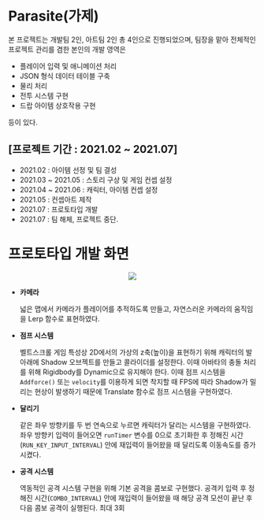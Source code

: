 # Parasite(가제)

본 프로젝트는 개발팀 2인, 아트팀 2인 총 4인으로 진행되었으며, 팀장을 맡아 전체적인 프로젝트 관리를 겸한 본인의 개발 영역은

- 플레이어 입력 및 애니메이션 처리
- JSON 형식 데이터 테이블 구축
- 물리 처리
- 전투 시스템 구현
- 드랍 아이템 상호작용 구현 

등이 있다.

## [프로젝트 기간 : 2021.02 ~ 2021.07]
  - 2021.02 : 아이템 선정 및 팀 결성
  - 2021.03 ~ 2021.05 : 스토리 구상 및 게임 컨셉 설정
  - 2021.04 ~ 2021.06 : 캐릭터, 아이템 컨셉 설정
  - 2021.05 : 컨셉아트 제작
  - 2021.07 : 프로토타입 개발
  - 2021.07 : 팀 해체, 프로젝트 중단.

 # 프로토타입 개발 화면
  <p align="center"><img src = "https://user-images.githubusercontent.com/57585303/150061198-a6dbeab5-f8c4-4c95-8c85-4859fd10adf1.gif"></p>

  - **카메라**
  
    넓은 맵에서 카메라가 플레이어를 추적하도록 만들고, 자연스러운 카메라의 움직임을 Lerp 함수로 표현하였다.
    
  - **점프 시스템**

    벨트스크롤 게임 특성상 2D에서의 가상의 z축(높이)을 표현하기 위해 캐릭터의 발 아래에 Shadow 오브젝트를 만들고 콜라이더를 설정한다. 이때 아바타의 충돌 처리를 위해 Rigidbody를 Dynamic으로 유지해야 한다. 이때 점프 시스템을 `Addforce()` 또는 `velocity`를 이용하게 되면 착지할 때 FPS에 따라 Shadow가 밀리는 현상이 발생하기 때문에 Translate 함수로 점프 시스템을 구현하였다.
    
  - **달리기**

    같은 좌우 방향키를 두 번 연속으로 누르면 캐릭터가 달리는 시스템을 구현하였다. 좌우 방향키 입력이 들어오면 `runTimer` 변수를 0으로 초기화한 후 정해진 시간(`RUN_KEY_INPUT_INTERVAL`) 안에 재입력이 들어왔을 때 달리도록 이동속도를 증가시켰다.
    
  - **공격 시스템**

    역동적인 공격 시스템 구현을 위해 기본 공격을 콤보로 구현했다. 공격키 입력 후 정해진 시간(`COMBO_INTERVAL`) 안에 재입력이 들어왔을 때 해당 공격 모션이 끝난 후 다음 콤보 공격이 실행된다. 최대 3회
